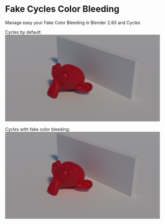 # Fake Cycles Color Bleeding
Manage easy your Fake Color Bleeding in Blender 2.83 and Cycles

Cycles by default:
![Cycles](https://github.com/zebus3d/CyclesColorBleeding/blob/master/imgs/cycles_original.png)

Cycles with fake color bleeding:
![Cycles Fake Color Bleeding](https://github.com/zebus3d/CyclesColorBleeding/blob/master/imgs/cycles_fake_bleeding.png)